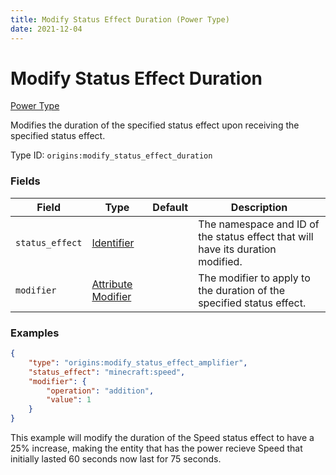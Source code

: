 ```yaml
---
title: Modify Status Effect Duration (Power Type)
date: 2021-12-04
---
```


# Modify Status Effect Duration

[Power Type](../power_types.md)

Modifies the duration of the specified status effect upon receiving the specified status effect.

Type ID: `origins:modify_status_effect_duration`


### Fields

Field | Type | Default | Description
------|------|---------|------------
`status_effect` | [Identifier](../data_types/identifier.md) | | The namespace and ID of the status effect that will have its duration modified.
`modifier` | [Attribute Modifier](../data_types/attribute_modifier.md) | | The modifier to apply to the duration of the specified status effect.


### Examples

```json
{
    "type": "origins:modify_status_effect_amplifier",
    "status_effect": "minecraft:speed",
    "modifier": {
        "operation": "addition",
        "value": 1
    }
}
```

This example will modify the duration of the Speed status effect to have a 25% increase, making the entity that has the power recieve Speed that initially lasted 60 seconds now last for 75 seconds.
